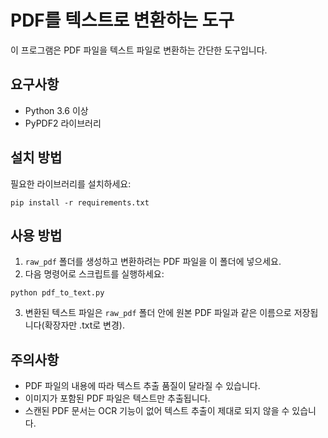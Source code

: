 # PDF를 텍스트로 변환하는 도구

이 프로그램은 PDF 파일을 텍스트 파일로 변환하는 간단한 도구입니다.

## 요구사항

- Python 3.6 이상
- PyPDF2 라이브러리

## 설치 방법

필요한 라이브러리를 설치하세요:

```
pip install -r requirements.txt
```

## 사용 방법

1. `raw_pdf` 폴더를 생성하고 변환하려는 PDF 파일을 이 폴더에 넣으세요.
2. 다음 명령어로 스크립트를 실행하세요:

```
python pdf_to_text.py
```

3. 변환된 텍스트 파일은 `raw_pdf` 폴더 안에 원본 PDF 파일과 같은 이름으로 저장됩니다(확장자만 .txt로 변경).

## 주의사항

- PDF 파일의 내용에 따라 텍스트 추출 품질이 달라질 수 있습니다.
- 이미지가 포함된 PDF 파일은 텍스트만 추출됩니다.
- 스캔된 PDF 문서는 OCR 기능이 없어 텍스트 추출이 제대로 되지 않을 수 있습니다.
